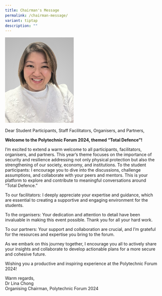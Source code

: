 ```yaml
---
title: Chairman's Message
permalink: /chairman-message/
variant: tiptap
description: ""
---
```

<p></p>
<p></p>
<div class="isomer-image-wrapper">
<img style="width: 45%;" height="auto" width="100%" alt="" src="/images/PF 2024/About PF 2024/chairman_lina.jpg">
</div>
<p>Dear Student Participants, Staff Facilitators, Organisers, and Partners,</p>
<p></p>
<p><strong>Welcome to the Polytechnic Forum 2024, themed “Total Defence”!<br></strong>
</p>
<p>I’m excited to extend a warm welcome to all participants, facilitators,
organisers, and partners. This year’s theme focuses on the importance of
security and resilience addressing not only physical protection but also
the strengthening of our society, economy, and institutions. To the student
participants: I encourage you to dive into the discussions, challenge assumptions,
and collaborate with your peers and mentors. This is your platform to explore
and contribute to meaningful conversations around “Total Defence.”</p>
<p></p>
<p>To our facilitators: I deeply appreciate your expertise and guidance,
which are essential to creating a supportive and engaging environment for
the students.</p>
<p></p>
<p>To the organisers: Your dedication and attention to detail have been invaluable
in making this event possible. Thank you for all your hard work.</p>
<p></p>
<p>To our partners: Your support and collaboration are crucial, and I’m grateful
for the resources and expertise you bring to the forum.</p>
<p></p>
<p>As we embark on this journey together, I encourage you all to actively
share your insights and collaborate to develop actionable plans for a more
secure and cohesive future.</p>
<p></p>
<p>Wishing you a productive and inspiring experience at the Polytechnic Forum
2024!</p>
<p></p>
<p>Warm regards,
<br>Dr Lina Chong
<br>Organising Chairman, Polytechnic Forum 2024</p>